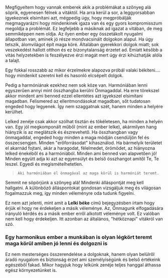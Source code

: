 Megfigyeltem hogy vannak emberek akik a problémákat a szőnyeg alá söprik, egyenesen félnek a vitáktól. Ha arra kerül a sor, a leggyorsabban igyekeznek elsimítani azt, mégpedig úgy, hogy megpróbálják megmagyarázni hogy mindenkinek igaza van és egy gyors kompromisszum megoldja a problémát. Ez legfeljebb a másiknak ad igazat a vitában, de meg semmiképpen nem oldja. Az ilyen ember egy összetákolt nyugalmi állapotban van, aminek jó része mondvacsinált dolgokon alapul. Ha úgy tetszik, álomvilágot épít maga köré. Általában gyerekkori dolgok miatt; sok veszekedést hallott otthon és ez bizonytalanság érzetet ad. Emiatt később a vitás helyzetekben is feszélyezve érzi magát mert úgy érzi kihúzhatják alóla a talajt.

Egy fokkal rosszabb az mikor érzelmekre alapozva próbál valaki békíteni.... hogy mindenkit szeretni kell és hasonló elcsépelt dolgok.

Pedig a harmóniának ezekhez nem sok köze van. Harmóniában lenni egyszerűen annyi mint összhangba kerülni Önmagaddal. Ha erre törekszel akkor mindent ami benned ezzel ellentétes azt igyekszel elsimítani magadban. Felismered az ellentmondásokat magadban, sőt tudatosan engeded hogy legyenek. Így nem szaggatnak szét, hanem minden a helyére kerülhet.

Lelked zenéje csak akkor szólhat tisztán és tökéletesen, ha minden a helyén van. Egy jól megkomponált műből (mint az ember lelke), akármilyen hang hiányzik is az meglátszik és észrevehető.
Ha összhangban vagy önmagaddal, engeded hogy minden a maga módján csendüljön fel és összecsengjen. Minden "erőforrásodat" kihasználod. Ha bármelyik területet el akarnád fojtani, akár a haragodat, félelmedet, örömödet, az hiányozna lelked énekéből és a harmóniából. Minden ami benned van alapvetően jó! Minden együtt adja ki azt az egyensúlyt és belső összhangot amitől Te, Te leszel. Egyedi és megismételhetetlen.

> `Aki harmóniában él önmagával az maga körül is harmóniát teremt.`

Semmit ne söpörjünk a szőnyeg alá! Mindenki álláspontját meg kell hallgatni. A különböző álláspontokat gondosan vizsgáljuk meg és világosan fogalmazzuk meg, így minden véleményre oda tudunk figyelni.

Ez nem azt jelenti, mint amit a **Lelki béke** című bejegyzésben írtam hogy érjük el hogy ne érdekeljen a másik véleménye. Az, Önmagunk elfogadására irányuló kérdés és a másik ember erről alkotott véleménye volt. Ez valóban nem kell hogy érdekeljen. Itt azonban az általános, "hétköznapi" vitákról van szó.

### Egy harmonikus ember a munkában is olyan légkört teremt maga körül amiben jó lenni és dolgozni is

Ez nem mesterséges összerendelése a dolgoknak, hanem olyan belülről áradó nyugalom és biztonság érzet ami személyiségünk és belső értékeink egészéből fakad. Mikor hagyjuk hogy lelkünk zenéje teljes hanggal áthassa egész környezetünket is.
